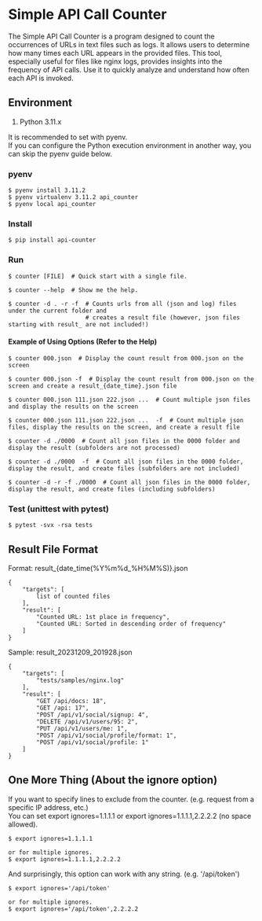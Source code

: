 # Simple API Call Counter

The Simple API Call Counter is a program designed to count the occurrences of URLs in text files such as logs. It allows users to determine how many times each URL appears in the provided files. This tool, especially useful for files like nginx logs, provides insights into the frequency of API calls. Use it to quickly analyze and understand how often each API is invoked.

## Environment
1. Python 3.11.x

It is recommended to set with pyenv.
<br>If you can configure the Python execution environment in another way, you can skip the pyenv guide below.

### pyenv

~~~shell
$ pyenv install 3.11.2
$ pyenv virtualenv 3.11.2 api_counter
$ pyenv local api_counter
~~~

### Install

~~~shell
$ pip install api-counter
~~~

### Run

~~~shell
$ counter [FILE]  # Quick start with a single file.
~~~

~~~shell
$ counter --help  # Show me the help.

$ counter -d . -r -f  # Counts urls from all (json and log) files under the current folder and 
                      # creates a result file (however, json files starting with result_ are not included!)
~~~

#### Example of Using Options (Refer to the Help)
~~~shell
$ counter 000.json  # Display the count result from 000.json on the screen

$ counter 000.json -f  # Display the count result from 000.json on the screen and create a result_{date_time}.json file

$ counter 000.json 111.json 222.json ...  # Count multiple json files and display the results on the screen

$ counter 000.json 111.json 222.json ...  -f  # Count multiple json files, display the results on the screen, and create a result file

$ counter -d ./0000  # Count all json files in the 0000 folder and display the result (subfolders are not processed)

$ counter -d ./0000  -f  # Count all json files in the 0000 folder, display the result, and create files (subfolders are not included)

$ counter -d -r -f ./0000  # Count all json files in the 0000 folder, display the result, and create files (including subfolders)
~~~

### Test (unittest with pytest)

~~~shell
$ pytest -svx -rsa tests
~~~

## Result File Format

Format: result_{date_time(%Y%m%d_%H%M%S)}.json
~~~jsonc
{
    "targets": [ 
        list of counted files 
    ],
    "result": [
        "Counted URL: 1st place in frequency",
        "Counted URL: Sorted in descending order of frequency"
    ]
}
~~~
Sample: result_20231209_201928.json
~~~jsonc
{
    "targets": [
        "tests/samples/nginx.log"
    ],
    "result": [
        "GET /api/docs: 18",
        "GET /api: 17",
        "POST /api/v1/social/signup: 4",
        "DELETE /api/v1/users/95: 2",
        "PUT /api/v1/users/me: 1",
        "POST /api/v1/social/profile/format: 1",
        "POST /api/v1/social/profile: 1"
    ]
}
~~~

## One More Thing (About the ignore option)
If you want to specify lines to exclude from the counter. (e.g. request from a specific IP address, etc.)
<br>You can set export ignores=1.1.1.1 or export ignores=1.1.1.1,2.2.2.2 (no space allowed).

~~~shell
$ export ignores=1.1.1.1

or for multiple ignores.
$ export ignores=1.1.1.1,2.2.2.2
~~~

And surprisingly, this option can work with any string. (e.g. '/api/token')
~~~shell
$ export ignores='/api/token'

or for multiple ignores.
$ export ignores='/api/token',2.2.2.2
~~~
